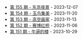 * [第 155 期 - 东京夜景](https://weekly.tw93.fun/posts/155-东京夜景) - 2023-12-07
* [第 154 期 - 玉鸟集美](https://weekly.tw93.fun/posts/154-玉鸟集美) - 2023-11-20
* [第 153 期 - 高空画家](https://weekly.tw93.fun/posts/153-高空画家) - 2023-11-13
* [第 152 期 - 赛博红桥](https://weekly.tw93.fun/posts/152-赛博红桥) - 2023-11-06
* [第 151 期 - 牛逼的楼](https://weekly.tw93.fun/posts/151-牛逼的楼) - 2023-10-29
